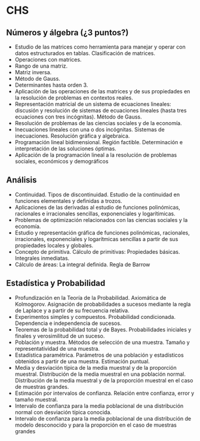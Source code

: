 # CHS

## Números y álgebra (¿3 puntos?)

- Estudio de las matrices como herramienta para manejar y operar con datos estructurados en tablas. Clasificación de matrices.
- Operaciones con matrices.
- Rango de una matriz.
- Matriz inversa.
- Método de Gauss.
- Determinantes hasta orden 3.
- Aplicación de las operaciones de las matrices y de sus propiedades en la resolución de problemas en contextos reales.
- Representación matricial de un sistema de ecuaciones lineales: discusión y resolución de sistemas de ecuaciones lineales (hasta tres ecuaciones con tres incógnitas). Método de Gauss.
- Resolución de problemas de las ciencias sociales y de la economía.
- Inecuaciones lineales con una o dos incógnitas. Sistemas de inecuaciones. Resolución gráfica y algebraica.
- Programación lineal bidimensional. Región factible. Determinación e interpretación de las soluciones óptimas.
- Aplicación de la programación lineal a la resolución de problemas sociales, económicos y demográficos

## Análisis

- Continuidad. Tipos de discontinuidad. Estudio de la continuidad en funciones elementales y definidas a trozos.
- Aplicaciones de las derivadas al estudio de funciones polinómicas, racionales e irracionales sencillas, exponenciales
y logarítimicas.
- Problemas de optimización relacionados con las ciencias sociales y la economía.
- Estudio y representación gráfica de funciones polinómicas, racionales, irracionales, exponenciales y logarítmicas sencillas a partir de sus propiedades locales y globales.
- Concepto de primitiva. Cálculo de primitivas: Propiedades básicas. Integrales inmediatas.
- Cálculo de áreas: La integral definida. Regla de Barrow


## Estadística y Probabilidad

- Profundización en la Teoría de la Probabilidad. Axiomática de Kolmogorov. Asignación de probabilidades a sucesos mediante la regla de Laplace y a partir de su frecuencia relativa.
- Experimentos simples y compuestos. Probabilidad condicionada. Dependencia e independencia de sucesos.
- Teoremas de la probabilidad total y de Bayes. Probabilidades iniciales y finales y verosimilitud de un suceso.
- Población y muestra. Métodos de selección de una muestra. Tamaño y representatividad de una muestra.
- Estadística paramétrica. Parámetros de una población y estadísticos obtenidos a partir de una muestra. Estimación puntual.
- Media y desviación típica de la media muestral y de la proporción muestral. Distribución de la media muestral en una población normal. Distribución de la media muestral y de la proporción muestral en el caso de muestras grandes.
- Estimación por intervalos de confianza. Relación entre confianza, error y tamaño muestral.
- Intervalo de confianza para la media poblacional de una distribución normal con desviación típica conocida.
- Intervalo de confianza para la media poblacional de una distribución de modelo desconocido y para la proporción en el caso de muestras grandes
